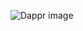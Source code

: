 ![Dappr image](https://github.com/SrikanthGummadi/Microproject-2/assets/158243884/7cd530c6-e687-4178-a4ee-fa13224fbcd1)
